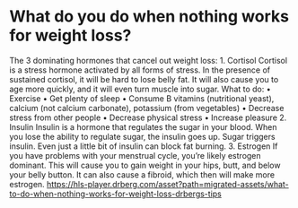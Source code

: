 # What do you do when nothing works for weight loss?

The 3 dominating hormones that cancel out weight loss: 1. Cortisol Cortisol is a stress hormone activated by all forms of stress. In the presence of sustained cortisol, it will be hard to lose belly fat. It will also cause you to age more quickly, and it will even turn muscle into sugar. What to do: • Exercise • Get plenty of sleep • Consume B vitamins (nutritional yeast), calcium (not calcium carbonate), potassium (from vegetables) • Decrease stress from other people • Decrease physical stress • Increase pleasure 2. Insulin Insulin is a hormone that regulates the sugar in your blood. When you lose the ability to regulate sugar, the insulin goes up. Sugar triggers insulin. Even just a little bit of insulin can block fat burning. 3. Estrogen If you have problems with your menstrual cycle, you’re likely estrogen dominant. This will cause you to gain weight in your hips, butt, and below your belly button. It can also cause a fibroid, which then will make more estrogen. https://hls-player.drberg.com/asset?path=migrated-assets/what-to-do-when-nothing-works-for-weight-loss-drbergs-tips
